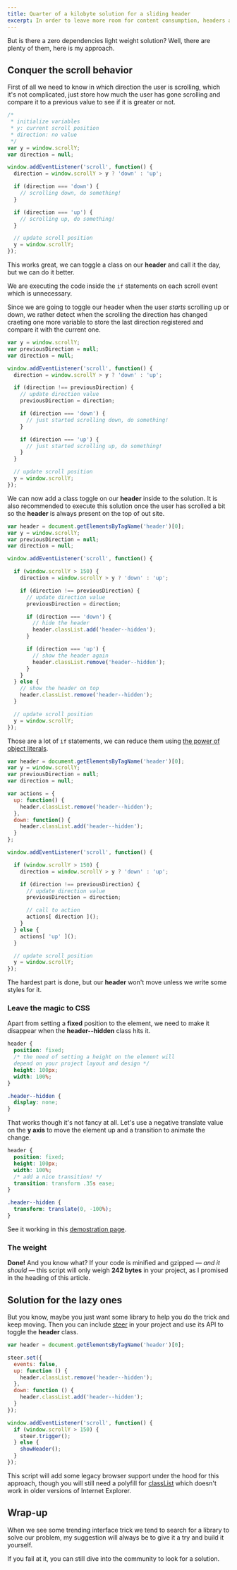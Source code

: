 ```yaml
---
title: Quarter of a kilobyte solution for a sliding header
excerpt: In order to leave more room for content consumption, headers and navigation bars that hide when scrolling down and slide back when scrolling up became a common usability feature.
---
```


But is there a zero dependencies light weight solution? Well, there are plenty of them, here is my approach.

## Conquer the scroll behavior

First of all we need to know in which direction the user is scrolling, which it's not complicated, just store how much the user has gone scrolling and compare it to a previous value to see if it is greater or not.

```js
/*
 * initialize variables
 * y: current scroll position
 * direction: no value
 */
var y = window.scrollY;
var direction = null;

window.addEventListener('scroll', function() {
  direction = window.scrollY > y ? 'down' : 'up';

  if (direction === 'down') {
    // scrolling down, do something!
  }

  if (direction === 'up') {
    // scrolling up, do something!
  }

  // update scroll position
  y = window.scrollY;
});
```

This works great, we can toggle a class on our **header** and call it the day, but we can do it better.

We are executing the code inside the `if` statements on each scroll event which is unnecessary.

Since we are going to toggle our header when the user *starts* scrolling up or down, we rather detect when the scrolling the direction has changed craeting one more variable to store the last direction registered and compare it with the current one.

```js
var y = window.scrollY;
var previousDirection = null;
var direction = null;

window.addEventListener('scroll', function() {
  direction = window.scrollY > y ? 'down' : 'up';

  if (direction !== previousDirection) {
    // update direction value
    previousDirection = direction;

    if (direction === 'down') {
      // just started scrolling down, do something!
    }

    if (direction === 'up') {
      // just started scrolling up, do something!
    }
  }

  // update scroll position
  y = window.scrollY;
});
```

We can now add a class toggle on our **header** inside to the solution. It is also recommended to execute this solution once the user has scrolled a bit so the **header** is always present on the top of out site.

```js
var header = document.getElementsByTagName('header')[0];
var y = window.scrollY;
var previousDirection = null;
var direction = null;

window.addEventListener('scroll', function() {

  if (window.scrollY > 150) {
    direction = window.scrollY > y ? 'down' : 'up';

    if (direction !== previousDirection) {
      // update direction value
      previousDirection = direction;

      if (direction === 'down') {
        // hide the header
        header.classList.add('header--hidden');
      }

      if (direction === 'up') {
        // show the header again
        header.classList.remove('header--hidden');
      }
    }
  } else {
    // show the header on top
    header.classList.remove('header--hidden');
  }

  // update scroll position
  y = window.scrollY;
});
```

Those are a lot of `if` statements, we can reduce them using [the power of object literals](/2014/10/the-power-of-using-object-literals).

```js
var header = document.getElementsByTagName('header')[0];
var y = window.scrollY;
var previousDirection = null;
var direction = null;

var actions = {
  up: function() {
    header.classList.remove('header--hidden');
  },
  down: function() {
    header.classList.add('header--hidden');
  }
};

window.addEventListener('scroll', function() {

  if (window.scrollY > 150) {
    direction = window.scrollY > y ? 'down' : 'up';

    if (direction !== previousDirection) {
      // update direction value
      previousDirection = direction;

      // call to action
      actions[ direction ]();
    }
  } else {
    actions[ 'up' ]();
  }

  // update scroll position
  y = window.scrollY;
});
```

The hardest part is done, but our **header** won't move unless we write some styles for it.


### Leave the magic to CSS

Apart from setting a **fixed** position to the element, we need to make it disappear when the **header--hidden** class hits it.

```css
header {
  position: fixed;
  /* the need of setting a height on the element will
  depend on your project layout and design */
  height: 100px;
  width: 100%;
}

.header--hidden {
  display: none;
}
```

That works though it's not fancy at all. Let's use a negative translate value on the **y axis** to move the element up and a transition to animate the change.

```css
header {
  position: fixed;
  height: 100px;
  width: 100%;
  /* add a nice transition! */
  transition: transform .35s ease;
}

.header--hidden {
  transform: translate(0, -100%);
}
```

See it working in this [demostration page](https://jeremenichelli.github.io/sticky).


### The weight

**Done!** And you know what? If your code is minified and gzipped *&mdash; and it should &mdash;* this script will only weigh **242 bytes** in your project, as I promised in the heading of this article.


## Solution for the lazy ones

But you know, maybe you just want some library to help you do the trick and keep moving. Then you can include [steer](https://jeremenichelli.github.io/steer) in your project and use its API to toggle the **header** class.

```js
var header = document.getElementsByTagName('header')[0];

steer.set({
  events: false,
  up: function () {
    header.classList.remove('header--hidden');
  },
  down: function () {
    header.classList.add('header--hidden');
  }
});

window.addEventListener('scroll', function() {
  if (window.scrollY > 150) {
    steer.trigger();
  } else {
    showHeader();
  }
});
```

This script will add some legacy browser support under the hood for this approach, though you will still need a polyfill for [classList](https://github.com/eligrey/classList.js) which doesn't work in older versions of Internet Explorer.


## Wrap-up

When we see some trending interface trick we tend to search for a library to solve our problem, my suggestion will always be to give it a try and build it yourself.

If you fail at it, you can still dive into the community to look for a solution.
